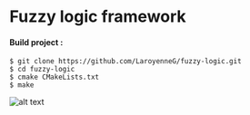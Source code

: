 # Fuzzy logic framework


#### Build project :

```BATCH
$ git clone https://github.com/LaroyenneG/fuzzy-logic.git
$ cd fuzzy-logic
$ cmake CMakeLists.txt
$ make
```

![alt text](https://upload.wikimedia.org/wikipedia/commons/thumb/f/fd/RMS_Titanic_3.jpg/280px-RMS_Titanic_3.jpg)
